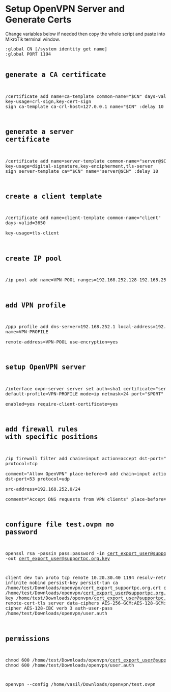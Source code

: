 <!DOCTYPE html>
<html lang="en">
<head>
    <meta charset="UTF-8">
    <meta name="viewport" content="width=device-width, initial-scale=1.0">
</head>
<body>
    <h1>Setup OpenVPN Server and Generate Certs</h1>
    <p>Change variables below if needed then copy the whole script and paste into MikroTik terminal window.</p>
    <pre>
:global CN [/system identity get name]
:global PORT 1194

## generate a CA certificate
/certificate
add name=ca-template common-name="$CN" days-valid=3650 \
  key-usage=crl-sign,key-cert-sign
sign ca-template ca-crl-host=127.0.0.1 name="$CN"
:delay 10

## generate a server certificate
/certificate
add name=server-template common-name="server@$CN" days-valid=3650 \
  key-usage=digital-signature,key-encipherment,tls-server
sign server-template ca="$CN" name="server@$CN"
:delay 10

## create a client template
/certificate
add name=client-template common-name="client" days-valid=3650 \
  key-usage=tls-client

## create IP pool
/ip pool
add name=VPN-POOL ranges=192.168.252.128-192.168.252.224

## add VPN profile
/ppp profile
add dns-server=192.168.252.1 local-address=192.168.252.1 name=VPN-PROFILE \
  remote-address=VPN-POOL use-encryption=yes

## setup OpenVPN server
/interface ovpn-server server
set auth=sha1 certificate="server@$CN" cipher=aes128-cbc,aes192-cbc,aes256-cbc \
  default-profile=VPN-PROFILE mode=ip netmask=24 port="$PORT" \
  enabled=yes require-client-certificate=yes

## add firewall rules with specific positions
/ip firewall filter
add chain=input action=accept dst-port="$PORT" protocol=tcp \
  comment="Allow OpenVPN" place-before=0
add chain=input action=accept dst-port=53 protocol=udp \
  src-address=192.168.252.0/24 \
  comment="Accept DNS requests from VPN clients" place-before=1

## configure file test.ovpn no password 
openssl rsa -passin pass:password -in cert_export_user@supportpc.org.key -out cert_export_user@supportpc.org.key

client
dev tun
proto tcp
remote 10.20.30.40 1194
resolv-retry infinite
nobind
persist-key
persist-tun
ca /home/test/Downloads/openvpn/cert_export_supportpc.org.crt
cert /home/test/Downloads/openvpn/cert_export_user@supportpc.org.crt
key /home/test/Downloads/openvpn/cert_export_user@supportpc.org.key
remote-cert-tls server
data-ciphers AES-256-GCM:AES-128-GCM:AES-128-CBC
cipher AES-128-CBC
verb 3
auth-user-pass /home/test/Downloads/openvpn/user.auth

## permissions
chmod 600 /home/test/Downloads/openvpn/cert_export_user@supportpc.org.key
chmod 600 /home/test/Downloads/openvpn/user.auth

openvpn --config /home/vasil/Downloads/openvpn/test.ovpn
    </pre>
</body>
</html>
